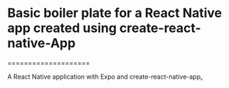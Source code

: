 Basic boiler plate for a React Native app created using create-react-native-App
================================================================================
====================


 A React Native application with Expo and create-react-native-app[.](https://alligator.io/react/react-native-getting-started/)
